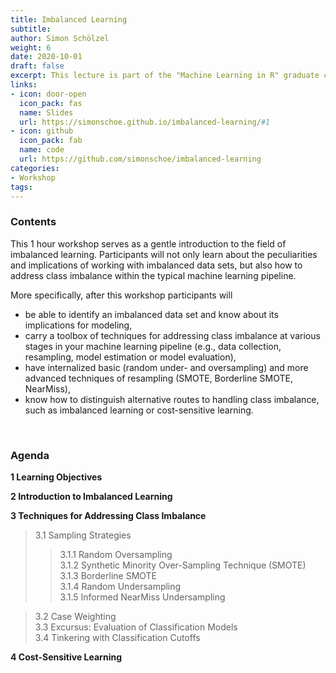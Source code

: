 ```yaml
---
title: Imbalanced Learning
subtitle: 
author: Simon Schölzel
weight: 6
date: 2020-10-01
draft: false
excerpt: This lecture is part of the "Machine Learning in R" graduate course held at University of Münster, School of Business and Economics (winter term 2020/21). 🎓
links:
- icon: door-open
  icon_pack: fas
  name: Slides
  url: https://simonschoe.github.io/imbalanced-learning/#1
- icon: github
  icon_pack: fab
  name: code
  url: https://github.com/simonschoe/imbalanced-learning
categories:
- Workshop
tags:
---
```


### Contents

This 1 hour workshop serves as a gentle introduction to the field of imbalanced learning. Participants will not only learn about the peculiarities and implications of working with imbalanced data sets, but also how to address class imbalance within the typical machine learning pipeline.

More specifically, after this workshop participants will
- be able to identify an imbalanced data set and know about its implications for modeling,
- carry a toolbox of techniques for addressing class imbalance at various stages in your machine learning pipeline (e.g., data collection, resampling, model estimation or model evaluation),
- have internalized basic (random under- and oversampling) and more advanced techniques of resampling (SMOTE, Borderline SMOTE, NearMiss),
- know how to distinguish alternative routes to handling class imbalance, such as imbalanced learning or cost-sensitive learning.

<br>

### Agenda

**1 Learning Objectives**

**2 Introduction to Imbalanced Learning**

**3 Techniques for Addressing Class Imbalance**
>3.1 Sampling Strategies
>> 3.1.1 Random Oversampling  
3.1.2 Synthetic Minority Over-Sampling Technique (SMOTE)  
3.1.3 Borderline SMOTE  
3.1.4 Random Undersampling  
3.1.5 Informed NearMiss Undersampling 

>3.2 Case Weighting  
3.3 Excursus: Evaluation of Classification Models  
3.4 Tinkering with Classification Cutoffs

**4 Cost-Sensitive Learning**
